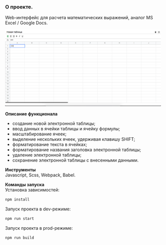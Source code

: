 ### О проекте.  
Web-интерфейс для расчета математических выражений, аналог MS Excel / Google Docs.  

![Интерфейс в действии](assets/excel.png)   

**Описание функционала**   
- создание новой электронной таблицы;
- ввод данных в ячейки таблицы и ячейку формулы;
- масштабирование ячеек;
- выделение нескольких ячеек, удерживая клавишу SHIFT;
- форматирование текста в ячейках;
- форматирование названия заголовка электронной таблицы;
- удаление электронной таблицы;
- сохранение электронной таблицы с внесенными данными. 
  
**Инструменты**   
Javascript, Scss, Webpack, Babel.  

**Команды запуска**    
Установка зависимостей: 
```javascript
npm install
```  
Запуск проекта в dev-режиме:  
```javascript
npm run start
```  
Запуск проекта в prod-режиме:  
```javascript
npm run build
```        